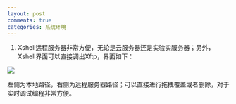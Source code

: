 ```yaml
---
layout: post
comments: true
categories: 系统环境
---
```


1. Xshell远程服务器非常方便，无论是云服务器还是实验实服务器；另外，Xshell界面可以直接调出Xftp，界面如下：
<html>
	<p>
    		<img src="https://raw.githubusercontent.com/listudystar/listudystar.github.io/master/_posts/%E7%B3%BB%E7%BB%9F%E7%8E%AF%E5%A2%83/2020-03-11-XShell%E6%8A%80%E5%B7%A7_md_files/3.png">
	</p>
</html>
左侧为本地路径，右侧为远程服务器路径；可以直接进行拖拽覆盖或者删除，对于实时调试编程非常方便。
